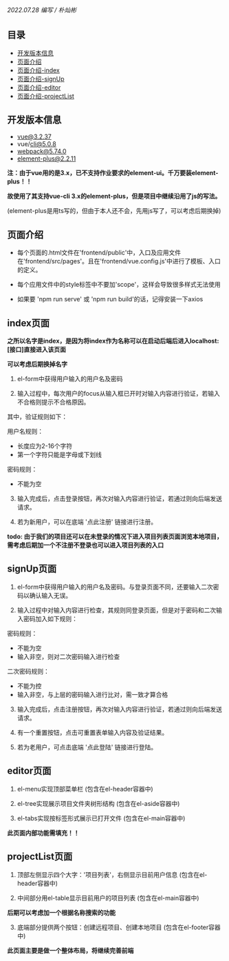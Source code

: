 ###### 2022.07.28 编写 / 朴灿彬

## 目录

* [开发版本信息](#开发版本信息)
* [页面介绍](#页面介绍)
* [页面介绍-index](#index页面)
* [页面介绍-signUp](#signUp页面)
* [页面介绍-editor](#editor页面)
* [页面介绍-projectList](#projectList页面)

## 开发版本信息

* vue@3.2.37
* vue/cli@5.0.8
* webpack@5.74.0
* element-plus@2.2.11

**注：由于vue用的是3.x，已不支持作业要求的element-ui。千万要装element-plus！！**

**故使用了其支持vue-cli 3.x的element-plus，但是项目中继续沿用了js的写法。**

(element-plus是用ts写的，但由于本人还不会，先用js写了，可以考虑后期换掉)

## 页面介绍

* 每个页面的.html文件在'frontend/public'中，入口及应用文件在'frontend/src/pages'。且在'frontend/vue.config.js'中进行了模板、入口的定义。 

* 每个应用文件中的style标签中不要加'scope'，这样会导致很多样式无法使用

* 如果要 'npm run serve' 或 'npm run build'的话，记得安装一下axios

## index页面

**之所以名字是index，是因为将index作为名称可以在启动后端后进入localhost:[接口]直接进入该页面**

**可以考虑后期换掉名字**

1) el-form中获得用户输入的用户名及密码

2) 输入过程中，每次用户的focus从输入框已开时对输入内容进行验证，若输入不合格则提示不合格原因。

其中，验证规则如下：

用户名规则：
* 长度应为2-16个字符
* 第一个字符只能是字母或下划线

密码规则：
* 不能为空

3) 输入完成后，点击登录按钮，再次对输入内容进行验证，若通过则向后端发送请求。

4) 若为新用户，可以在底端 '点此注册' 链接进行注册。

**todo: 由于我们的项目还可以在未登录的情况下进入项目列表页面浏览本地项目，**
**需考虑后期加一个不注册不登录也可以进入项目列表的入口**

## signUp页面

1) el-form中获得用户输入的用户名及密码。与登录页面不同，还要输入二次密码以确认输入无误。

2) 输入过程中对输入内容进行检查，其规则同登录页面，但是对于密码和二次输入密码加入如下规则：

密码规则：
* 不能为空
* 输入非空，则对二次密码输入进行检查

二次密码规则：
* 不能为控
* 输入非空，与上层的密码输入进行比对，需一致才算合格

3) 输入完成后，点击注册按钮，再次对输入内容进行验证，若通过则向后端发送请求。

4) 有一个重置按钮，点击可重置表单输入内容及验证结果。

5) 若为老用户，可点击底端 '点此登陆' 链接进行登陆。

## editor页面

1) el-menu实现顶部菜单栏 (包含在el-header容器中)

2) el-tree实现展示项目文件夹树形结构 (包含在el-aside容器中)

3) el-tabs实现按标签形式展示已打开文件 (包含在el-main容器中)

**此页面内部功能需填充！！**

## projectList页面

1) 顶部左侧显示四个大字：'项目列表'，右侧显示目前用户信息 (包含在el-header容器中)

2) 中间部分用el-table显示目前用户的项目列表 (包含在el-main容器中)

**后期可以考虑加一个根据名称搜索的功能**

3) 底端部分提供两个按钮：创建远程项目、创建本地项目 (包含在el-footer容器中)

**此页面主要是做一个整体布局，将继续完善前端**